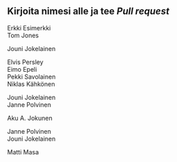 ## Kirjoita nimesi alle ja tee *Pull request*  
Erkki Esimerkki  
Tom Jones  





Jouni Jokelainen  

Elvis Persley  
Eimo Epeli  
Pekki Savolainen  
Niklas Kähkönen  

Jouni Jokelainen  
Janne Polvinen  
  
  
  
  
  
  
  
  
  
  
  
Aku A. Jokunen






Janne Polvinen  
Jouni Jokelainen  


Matti Masa    


